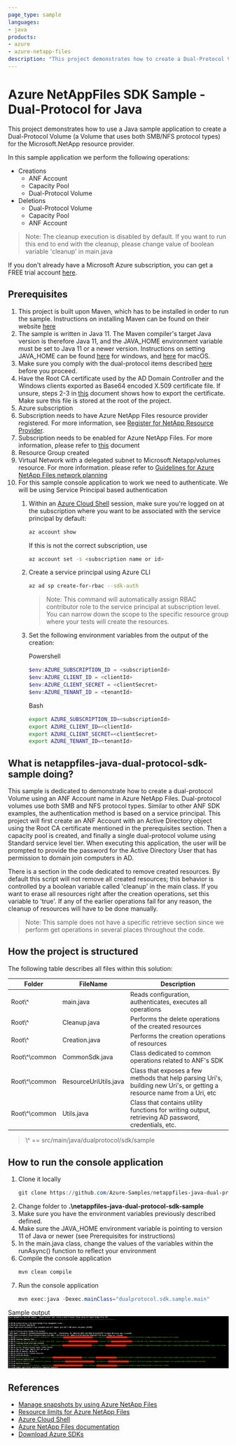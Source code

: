 ```yaml
---
page_type: sample
languages:
- java
products:
- azure
- azure-netapp-files
description: "This project demonstrates how to create a Dual-Protocol Volume for Microsoft.NetApp resource provider using Java SDK."
---
```


# Azure NetAppFiles SDK Sample - Dual-Protocol for Java

This project demonstrates how to use a Java sample application to create a Dual-Protocol Volume (a Volume that uses both SMB/NFS protocol types)
for the Microsoft.NetApp resource provider. 

In this sample application we perform the following operations: 

* Creations
    * ANF Account
    * Capacity Pool
    * Dual-Protocol Volume
* Deletions
    * Dual-Protocol Volume
    * Capacity Pool
    * ANF Account

>Note: The cleanup execution is disabled by default. If you want to run this end to end with the cleanup, please
>change value of boolean variable 'cleanup' in main.java

If you don't already have a Microsoft Azure subscription, you can get a FREE trial account [here](http://go.microsoft.com/fwlink/?LinkId=330212).

## Prerequisites

1. This project is built upon Maven, which has to be installed in order to run the sample. Instructions on installing Maven can be found on their website [here](https://maven.apache.org/install.html)
1. The sample is written in Java 11. The Maven compiler's target Java version is therefore Java 11, and the JAVA_HOME environment variable must be set to Java 11 or a newer version.
Instructions on setting JAVA_HOME can be found [here](https://mkyong.com/java/how-to-set-java_home-on-windows-10/) for windows,
and [here](https://mkyong.com/java/how-to-set-java_home-environment-variable-on-mac-os-x/) for macOS.
1. Make sure you comply with the dual-protocol items described [here](https://docs.microsoft.com/en-us/azure/azure-netapp-files/create-volumes-dual-protocol#considerations) before you proceed.
1. Have the Root CA certificate used by the AD Domain Controller and the Windows clients exported as Base64 encoded X.509 certificate file.
If unsure, steps 2-3 in [this](https://docs.microsoft.com/en-us/azure/azure-netapp-files/create-volumes-dual-protocol#upload-active-directory-certificate-authority-public-root-certificate) document shows how to export the certificate.
Make sure this file is stored at the root of the project.
1. Azure subscription
1. Subscription needs to have Azure NetApp Files resource provider registered. For more information, see [Register for NetApp Resource Provider](https://docs.microsoft.com/en-us/azure/azure-netapp-files/azure-netapp-files-register).
1. Subscription needs to be enabled for Azure NetApp Files. For more information, please refer to
[this](https://docs.microsoft.com/azure/azure-netapp-files/azure-netapp-files-register#waitlist) document
1. Resource Group created
1. Virtual Network with a delegated subnet to Microsoft.Netapp/volumes resource. For more information. please refer to
[Guidelines for Azure NetApp Files network planning](https://docs.microsoft.com/en-us/azure/azure-netapp-files/azure-netapp-files-network-topologies)
1. For this sample console application to work we need to authenticate. We will be using Service Principal based authentication
    1. Within an [Azure Cloud Shell](https://docs.microsoft.com/en-us/azure/cloud-shell/quickstart) session, make sure
    you're logged on at the subscription where you want to be associated with the service principal by default:
        ```bash
        az account show
       ```
         If this is not the correct subscription, use             
         ```bash
        az account set -s <subscription name or id>  
        ```
    1. Create a service principal using Azure CLI
        ```bash
        az ad sp create-for-rbac --sdk-auth
        ```
       
       >Note: This command will automatically assign RBAC contributor role to the service principal at subscription level.
       You can narrow down the scope to the specific resource group where your tests will create the resources.

   1. Set the following environment variables from the output of the creation:

      Powershell
       ```powershell
       $env:AZURE_SUBSCRIPTION_ID = <subscriptionId>
       $env:AZURE_CLIENT_ID = <clientId>
       $env:AZURE_CLIENT_SECRET = <clientSecret>
       $env:AZURE_TENANT_ID = <tenantId>
       ```
      Bash
       ```bash
       export AZURE_SUBSCRIPTION_ID=<subscriptionId>
       export AZURE_CLIENT_ID=<clientId>
       export AZURE_CLIENT_SECRET=<clientSecret>
       export AZURE_TENANT_ID=<tenantId>
       ```
    
## What is netappfiles-java-dual-protocol-sdk-sample doing?

This sample is dedicated to demonstrate how to create a dual-protocol Volume using an ANF Account name in Azure NetApp Files.
Dual-protocol volumes use both SMB and NFS protocol types.
Similar to other ANF SDK examples, the authentication method is based on a service principal. This project will first create an
ANF Account with an Active Directory object using the Root CA certificate mentioned in the prerequisites section.
Then a capacity pool is created, and finally a single dual-protocol volume using Standard service level tier.
When executing this application, the user will be prompted to provide the password for the Active Directory User that has permission to domain join computers in AD.

There is a section in the code dedicated to remove created resources. By default this script will not remove all created resources;
this behavior is controlled by a boolean variable called 'cleanup' in the main class. If you want to erase all resources right after the
creation operations, set this variable to 'true'.
If any of the earlier operations fail for any reason, the cleanup of resources will have to be done manually.

>Note: This sample does not have a specific retrieve section since we perform get operations in several
>places throughout the code.

## How the project is structured

The following table describes all files within this solution:

| Folder         | FileName                    | Description                                                                                                                                                                                                                                                               |
|----------------|-----------------------------|---------------------------------------------------------------------------------------------------------------------------------------------------------------------------------------------------------------------------------------------------------------------------|
| Root\\^           | main.java                   | Reads configuration, authenticates, executes all operations
| Root\\^           | Cleanup.java                | Performs the delete operations of the created resources
| Root\\^           | Creation.java               | Performs the creation operations of resources
| Root\\^\common    | CommonSdk.java              | Class dedicated to common operations related to ANF's SDK
| Root\\^\common    | ResourceUriUtils.java       | Class that exposes a few methods that help parsing Uri's, building new Uri's, or getting a resource name from a Uri, etc
| Root\\^\common    | Utils.java                  | Class that contains utility functions for writing output, retrieving AD password, credentials, etc.
>\\^ == src/main/java/dualprotocol/sdk/sample

## How to run the console application

1. Clone it locally
    ```powershell
    git clone https://github.com/Azure-Samples/netappfiles-java-dual-protocol-sdk-sample
    ```
1. Change folder to **.\netappfiles-java-dual-protocol-sdk-sample**
1. Make sure you have the environment variables previously described defined.
1. Make sure the JAVA_HOME environment variable is pointing to version 11 of Java or newer (see Prerequisites for instructions)
1. In the main.java class, change the values of the variables within the runAsync() function to reflect your environment
1. Compile the console application
    ```powershell
    mvn clean compile
    ```
1. Run the console application 
    ```powershell
    mvn exec:java -Dexec.mainClass="dualprotocol.sdk.sample.main"
    ```

Sample output
![e2e execution](./media/e2e-execution.png) 

## References

* [Manage snapshots by using Azure NetApp Files](https://docs.microsoft.com/en-us/azure/azure-netapp-files/azure-netapp-files-manage-snapshots)
* [Resource limits for Azure NetApp Files](https://docs.microsoft.com/azure/azure-netapp-files/azure-netapp-files-resource-limits)
* [Azure Cloud Shell](https://docs.microsoft.com/azure/cloud-shell/quickstart)
* [Azure NetApp Files documentation](https://docs.microsoft.com/azure/azure-netapp-files/)
* [Download Azure SDKs](https://azure.microsoft.com/downloads/)
